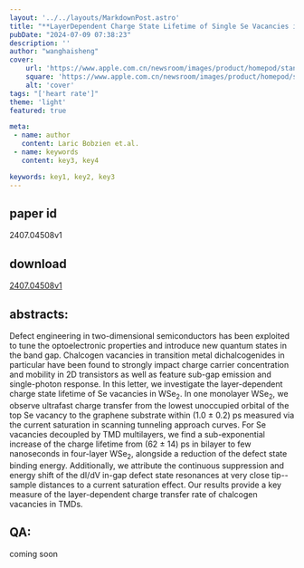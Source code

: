 ```yaml
---
layout: '../../layouts/MarkdownPost.astro'
title: "**LayerDependent Charge State Lifetime of Single Se Vacancies in WSe_2**"
pubDate: "2024-07-09 07:38:23"
description: ''
author: "wanghaisheng"
cover:
    url: 'https://www.apple.com.cn/newsroom/images/product/homepod/standard/Apple-HomePod-hero-230118_big.jpg.large_2x.jpg'
    square: 'https://www.apple.com.cn/newsroom/images/product/homepod/standard/Apple-HomePod-hero-230118_big.jpg.large_2x.jpg'
    alt: 'cover'
tags: "['heart rate']"
theme: 'light'
featured: true

meta:
 - name: author
   content: Laric Bobzien et.al.
 - name: keywords
   content: key3, key4

keywords: key1, key2, key3
---
```


## paper id
2407.04508v1
## download
[2407.04508v1](http://arxiv.org/abs/2407.04508v1)
## abstracts:
Defect engineering in two-dimensional semiconductors has been exploited to tune the optoelectronic properties and introduce new quantum states in the band gap. Chalcogen vacancies in transition metal dichalcogenides in particular have been found to strongly impact charge carrier concentration and mobility in 2D transistors as well as feature sub-gap emission and single-photon response. In this letter, we investigate the layer-dependent charge state lifetime of Se vacancies in WSe$_2$. In one monolayer WSe$_2$, we observe ultrafast charge transfer from the lowest unoccupied orbital of the top Se vacancy to the graphene substrate within (1.0 $\pm$ 0.2) ps measured via the current saturation in scanning tunneling approach curves. For Se vacancies decoupled by TMD multilayers, we find a sub-exponential increase of the charge lifetime from (62 $\pm$ 14) ps in bilayer to few nanoseconds in four-layer WSe$_2$, alongside a reduction of the defect state binding energy. Additionally, we attribute the continuous suppression and energy shift of the dI/dV in-gap defect state resonances at very close tip--sample distances to a current saturation effect. Our results provide a key measure of the layer-dependent charge transfer rate of chalcogen vacancies in TMDs.
## QA:
coming soon
